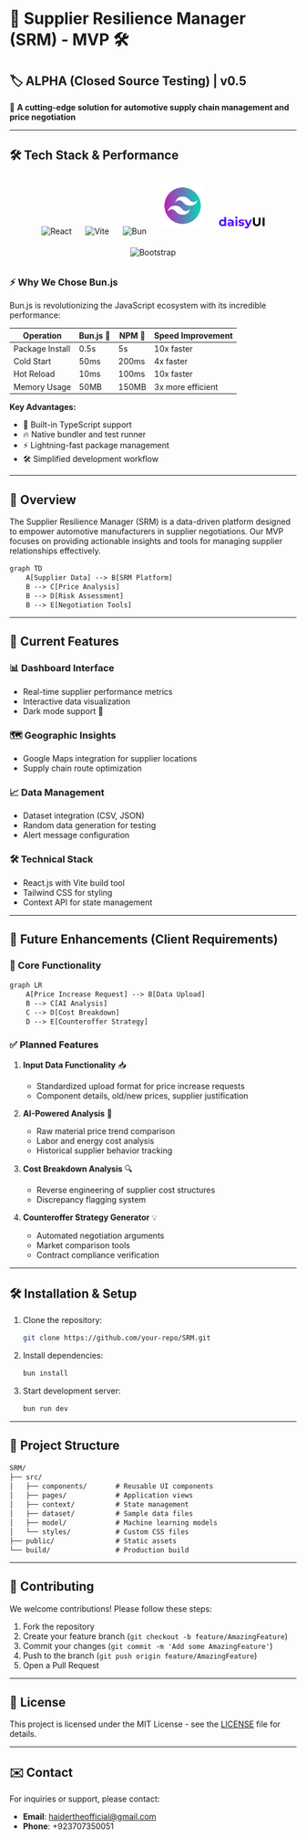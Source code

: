 # 🚗 Supplier Resilience Manager (SRM) - MVP 🛠️
## 🏷️ ALPHA (Closed Source Testing) | v0.5

🌟 **A cutting-edge solution for automotive supply chain management and price negotiation**

---

## 🛠️ Tech Stack & Performance

<div align="center">
  <img src="https://upload.wikimedia.org/wikipedia/commons/a/a7/React-icon.svg" alt="React" width="80" style="margin: 10px;">
  <img src="https://vitejs.dev/logo.svg" alt="Vite" width="80" style="margin: 10px;">
  <img src="https://bun.sh/logo.svg" alt="Bun" width="80" style="margin: 10px;">
  <img src="https://github.com/praveenpuglia/tailwind-breeze/blob/master/assets/logo.svg" alt="Tailwind CSS" width="80" style="margin: 10px;">
  <img src="/public/daisyui-seeklogo.svg" alt="DaisyUI" width="80" style="margin: 10px;">
  <img src="https://getbootstrap.com/docs/5.3/assets/brand/bootstrap-logo-shadow.png" alt="Bootstrap" width="80" style="margin: 10px;">
</div>


### ⚡ Why We Chose Bun.js

Bun.js is revolutionizing the JavaScript ecosystem with its incredible performance:

| Operation          | Bun.js 🚀 | NPM 🐢 | Speed Improvement |
|--------------------|----------|-------|-------------------|
| Package Install    | 0.5s     | 5s    | 10x faster        |
| Cold Start         | 50ms     | 200ms | 4x faster         |
| Hot Reload         | 10ms     | 100ms | 10x faster        |
| Memory Usage       | 50MB     | 150MB | 3x more efficient |

**Key Advantages:**
- 🚀 Built-in TypeScript support
- 🔥 Native bundler and test runner
- ⚡ Lightning-fast package management
- 🛠️ Simplified development workflow

---

## 📌 Overview

The Supplier Resilience Manager (SRM) is a data-driven platform designed to empower automotive manufacturers in supplier negotiations. Our MVP focuses on providing actionable insights and tools for managing supplier relationships effectively.

```mermaid
graph TD
    A[Supplier Data] --> B[SRM Platform]
    B --> C[Price Analysis]
    B --> D[Risk Assessment]
    B --> E[Negotiation Tools]
```

---

## 🎯 Current Features

### 📊 Dashboard Interface
- Real-time supplier performance metrics
- Interactive data visualization
- Dark mode support 🌙

### 🗺️ Geographic Insights
- Google Maps integration for supplier locations
- Supply chain route optimization

### 📈 Data Management
- Dataset integration (CSV, JSON)
- Random data generation for testing
- Alert message configuration

### 🛠️ Technical Stack
- React.js with Vite build tool
- Tailwind CSS for styling
- Context API for state management

---

## 🔮 Future Enhancements (Client Requirements)

### 🚨 Core Functionality
```mermaid
graph LR
    A[Price Increase Request] --> B[Data Upload]
    B --> C[AI Analysis]
    C --> D[Cost Breakdown]
    D --> E[Counteroffer Strategy]
```

### ✅ Planned Features
1. **Input Data Functionality** 📥
   - Standardized upload format for price increase requests
   - Component details, old/new prices, supplier justification

2. **AI-Powered Analysis** 🤖
   - Raw material price trend comparison
   - Labor and energy cost analysis
   - Historical supplier behavior tracking

3. **Cost Breakdown Analysis** 🔍
   - Reverse engineering of supplier cost structures
   - Discrepancy flagging system

4. **Counteroffer Strategy Generator** 💡
   - Automated negotiation arguments
   - Market comparison tools
   - Contract compliance verification

---

## 🛠️ Installation & Setup

1. Clone the repository:
   ```bash
   git clone https://github.com/your-repo/SRM.git
   ```
2. Install dependencies:
   ```bash
   bun install
   ```
3. Start development server:
   ```bash
   bun run dev
   ```

---

## 📂 Project Structure

```
SRM/
├── src/
│   ├── components/       # Reusable UI components
│   ├── pages/            # Application views
│   ├── context/          # State management
│   ├── dataset/          # Sample data files
│   ├── model/            # Machine learning models
│   └── styles/           # Custom CSS files
├── public/               # Static assets
└── build/                # Production build
```

---

## 🤝 Contributing

We welcome contributions! Please follow these steps:
1. Fork the repository
2. Create your feature branch (`git checkout -b feature/AmazingFeature`)
3. Commit your changes (`git commit -m 'Add some AmazingFeature'`)
4. Push to the branch (`git push origin feature/AmazingFeature`)
5. Open a Pull Request

---

## 📜 License

This project is licensed under the MIT License - see the [LICENSE](LICENSE) file for details.

---

## ✉️ Contact

For inquiries or support, please contact:
- **Email**: haidertheofficial@gmail.com
- **Phone**: +923707350051
